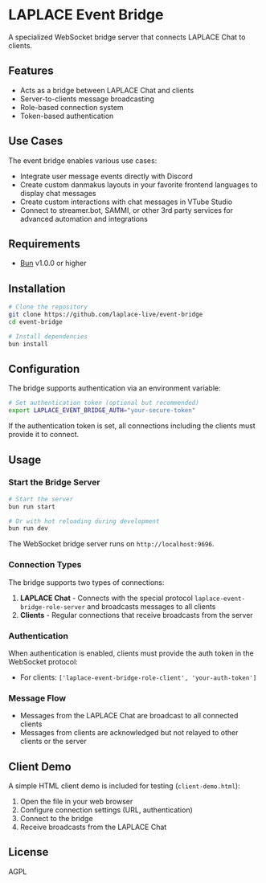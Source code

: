 # LAPLACE Event Bridge

A specialized WebSocket bridge server that connects LAPLACE Chat to clients.

## Features

- Acts as a bridge between LAPLACE Chat and clients
- Server-to-clients message broadcasting
- Role-based connection system
- Token-based authentication

## Use Cases

The event bridge enables various use cases:

- Integrate user message events directly with Discord
- Create custom danmakus layouts in your favorite frontend languages to display chat messages
- Create custom interactions with chat messages in VTube Studio
- Connect to streamer.bot, SAMMI, or other 3rd party services for advanced automation and integrations

## Requirements

- [Bun](https://bun.sh/) v1.0.0 or higher

## Installation

```bash
# Clone the repository
git clone https://github.com/laplace-live/event-bridge
cd event-bridge

# Install dependencies
bun install
```

## Configuration

The bridge supports authentication via an environment variable:

```bash
# Set authentication token (optional but recommended)
export LAPLACE_EVENT_BRIDGE_AUTH="your-secure-token"
```

If the authentication token is set, all connections including the clients must provide it to connect.

## Usage

### Start the Bridge Server

```bash
# Start the server
bun run start

# Or with hot reloading during development
bun run dev
```

The WebSocket bridge server runs on `http://localhost:9696`.

### Connection Types

The bridge supports two types of connections:

1. **LAPLACE Chat** - Connects with the special protocol `laplace-event-bridge-role-server` and broadcasts messages to all clients
2. **Clients** - Regular connections that receive broadcasts from the server

### Authentication

When authentication is enabled, clients must provide the auth token in the WebSocket protocol:

- For clients: `['laplace-event-bridge-role-client', 'your-auth-token']`

### Message Flow

- Messages from the LAPLACE Chat are broadcast to all connected clients
- Messages from clients are acknowledged but not relayed to other clients or the server

## Client Demo

A simple HTML client demo is included for testing (`client-demo.html`):

1. Open the file in your web browser
2. Configure connection settings (URL, authentication)
3. Connect to the bridge
4. Receive broadcasts from the LAPLACE Chat

## License

AGPL
